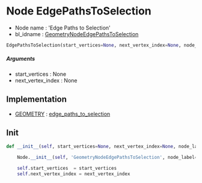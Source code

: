 # Node EdgePathsToSelection

- Node name : 'Edge Paths to Selection'
- bl_idname : [GeometryNodeEdgePathsToSelection](https://docs.blender.org/api/current/bpy.types.GeometryNodeEdgePathsToSelection.html)


``` python
EdgePathsToSelection(start_vertices=None, next_vertex_index=None, node_label=None, node_color=None, **kwargs)
```
##### Arguments

- start_vertices : None
- next_vertex_index : None

## Implementation

- [GEOMETRY](/docs/GeoNodes/socket_GEOMETRY.md) : [edge_paths_to_selection](/docs/GeoNodes/socket_GEOMETRY.md#edge_paths_to_selection)

## Init

``` python
def __init__(self, start_vertices=None, next_vertex_index=None, node_label=None, node_color=None, **kwargs):

    Node.__init__(self, 'GeometryNodeEdgePathsToSelection', node_label=node_label, node_color=node_color, **kwargs)

    self.start_vertices  = start_vertices
    self.next_vertex_index = next_vertex_index
```
